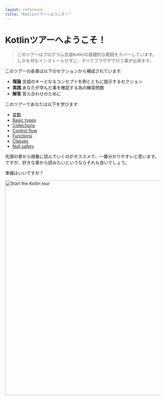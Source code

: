 ```yaml
---
layout: reference
title: "Kotlinツアーへようこそ！"
---
```

# Kotlinツアーへようこそ！
> このツアーはプログラム言語Kotlinの基礎的な範囲をカバーしています。 
> しかも何もインストールせずに、すべてブラウザで行う事が出来ます。

このツアーの各章は以下のセクションから構成されています:
* **理論** 言語のキーとなるコンセプトを例とともに提示するセクション
* **実践** あなたが学んだ事を確認する為の練習問題
* **解答** 答え合わせのために

このツアーであなたは以下を学びます:
* [変数](kotlin-tour-hello-world.html)
* [Basic types](kotlin-tour-basic-types.html)
* [Collections](kotlin-tour-collections.html)
* [Control flow](kotlin-tour-control-flow.html)
* [Functions](kotlin-tour-functions.html)
* [Classes](kotlin-tour-classes.html)
* [Null safety](kotlin-tour-null-safety.html)

先頭の章から順番に読んでいくのがオススメで、一番分かりやすいと思います。
ですが、好きな章から読みたいというならそれも良いでしょう。

準備はいいですか？

<a href="kotlin-tour-hello-world.html"><img src="{{ site.baseurl }}/assets/images/tour/start-kotlin-tour.svg" width="700" alt="Start the Kotlin tour"/></a>